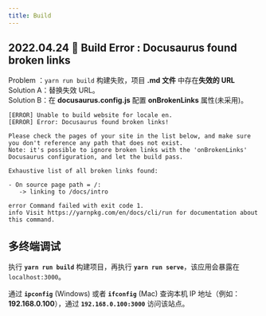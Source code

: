 ```yaml
---
title: Build
---
```


## 2022.04.24 🐞 Build Error : Docusaurus found broken links

Problem ：`yarn run build` 构建失败，项目 **.md 文件** 中存在**失效的 URL**  
Solution A：替换失效 URL。  
Solution B：在 **docusaurus.config.js** 配置 **onBrokenLinks** 属性(未采用)。

```text title="错误信息"
[ERROR] Unable to build website for locale en.
[ERROR] Error: Docusaurus found broken links!

Please check the pages of your site in the list below, and make sure you don't reference any path that does not exist.
Note: it's possible to ignore broken links with the 'onBrokenLinks' Docusaurus configuration, and let the build pass.

Exhaustive list of all broken links found:

- On source page path = /:
   -> linking to /docs/intro

error Command failed with exit code 1.
info Visit https://yarnpkg.com/en/docs/cli/run for documentation about this command.
```

## 多终端调试

执行 **`yarn run build`** 构建项目，再执行 **`yarn run serve`**，该应用会暴露在 `localhost:3000`。

通过 **`ipconfig`** (Windows) 或者 **`ifconfig`** (Mac) 查询本机 IP 地址（例如：**192.168.0.100**），通过 **`192.168.0.100:3000`** 访问该站点。
